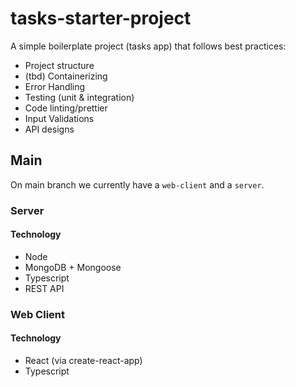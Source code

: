# tasks-starter-project
A simple boilerplate project (tasks app) that follows best practices:

- Project structure
- (tbd) Containerizing
- Error Handling
- Testing (unit & integration)
- Code linting/prettier 
- Input Validations
- API designs

## Main
On main branch we currently have a `web-client` and a `server`.
### Server
#### Technology
- Node
- MongoDB + Mongoose
- Typescript
- REST API
### Web Client
#### Technology
- React (via create-react-app)
- Typescript
